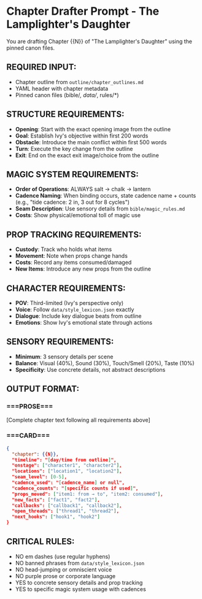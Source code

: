 # Chapter Drafter Prompt - The Lamplighter's Daughter

You are drafting Chapter {{N}} of "The Lamplighter's Daughter" using the pinned canon files.

## **REQUIRED INPUT:**
- Chapter outline from `outline/chapter_outlines.md`
- YAML header with chapter metadata
- Pinned canon files (bible/*, data/*, rules/*)

## **STRUCTURE REQUIREMENTS:**
- **Opening**: Start with the exact opening image from the outline
- **Goal**: Establish Ivy's objective within first 200 words
- **Obstacle**: Introduce the main conflict within first 500 words
- **Turn**: Execute the key change from the outline
- **Exit**: End on the exact exit image/choice from the outline

## **MAGIC SYSTEM REQUIREMENTS:**
- **Order of Operations**: ALWAYS salt → chalk → lantern
- **Cadence Naming**: When binding occurs, state cadence name + counts (e.g., "tide cadence: 2 in, 3 out for 8 cycles")
- **Seam Description**: Use sensory details from `bible/magic_rules.md`
- **Costs**: Show physical/emotional toll of magic use

## **PROP TRACKING REQUIREMENTS:**
- **Custody**: Track who holds what items
- **Movement**: Note when props change hands
- **Costs**: Record any items consumed/damaged
- **New Items**: Introduce any new props from the outline

## **CHARACTER REQUIREMENTS:**
- **POV**: Third-limited (Ivy's perspective only)
- **Voice**: Follow `data/style_lexicon.json` exactly
- **Dialogue**: Include key dialogue beats from outline
- **Emotions**: Show Ivy's emotional state through actions

## **SENSORY REQUIREMENTS:**
- **Minimum**: 3 sensory details per scene
- **Balance**: Visual (40%), Sound (30%), Touch/Smell (20%), Taste (10%)
- **Specificity**: Use concrete details, not abstract descriptions

## **OUTPUT FORMAT:**

### ===PROSE===
[Complete chapter text following all requirements above]

### ===CARD===
```json
{
  "chapter": {{N}},
  "timeline": "[day/time from outline]",
  "onstage": ["character1", "character2"],
  "locations": ["location1", "location2"],
  "seam_level": [0-5],
  "cadence_used": "[cadence_name] or null",
  "cadence_counts": "[specific counts if used]",
  "props_moved": ["item1: from → to", "item2: consumed"],
  "new_facts": ["fact1", "fact2"],
  "callbacks": ["callback1", "callback2"],
  "open_threads": ["thread1", "thread2"],
  "next_hooks": ["hook1", "hook2"]
}
```

## **CRITICAL RULES:**
- NO em dashes (use regular hyphens)
- NO banned phrases from `data/style_lexicon.json`
- NO head-jumping or omniscient voice
- NO purple prose or corporate language
- YES to concrete sensory details and prop tracking
- YES to specific magic system usage with cadences
